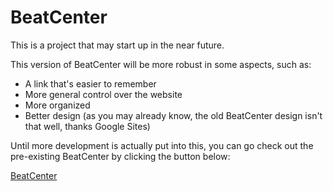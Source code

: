 # BeatCenter

This is a project that may start up in the near future. 

This version of BeatCenter will be more robust in some aspects, such as:

 - A link that's easier to remember
 - More general control over the website
 - More organized
 - Better design (as you may already know, the old BeatCenter design isn't that well, thanks Google Sites)

Until more development is actually put into this, you can go check out the pre-existing BeatCenter by clicking the button below:

[BeatCenter](https://sites.google.com/view/beat-center)
